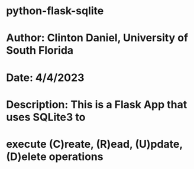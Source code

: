 # python-flask-sqlite
# Author: Clinton Daniel, University of South Florida
# Date: 4/4/2023
# Description: This is a Flask App that uses SQLite3 to
# execute (C)reate, (R)ead, (U)pdate, (D)elete operations
